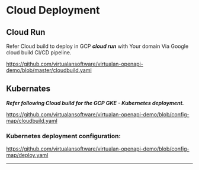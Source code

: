 # Cloud Deployment

## Cloud Run
Refer Cloud build to deploy in GCP _**cloud run**_ with Your domain Via Google cloud build CI/CD pipeline.

https://github.com/virtualansoftware/virtualan-openapi-demo/blob/master/cloudbuild.yaml


## Kubernates
_**Refer following Cloud build for the GCP GKE - Kubernetes deployment.**_

https://github.com/virtualansoftware/virtualan-openapi-demo/blob/config-map/cloudbuild.yaml


### Kubernetes deployment configuration:
https://github.com/virtualansoftware/virtualan-openapi-demo/blob/config-map/deploy.yaml

----